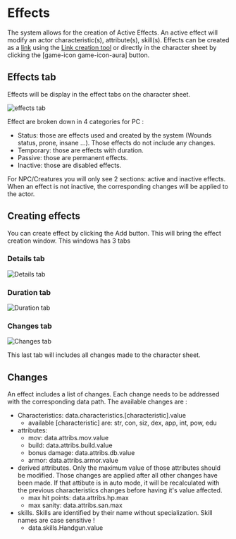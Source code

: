 # Effects

The system allows for the creation of Active Effects.
An active effect will modify an actor characteristic(s), attribute(s), skill(s).
Effects can be created as a [link](links.md) using the [Link creation tool](link_creation_window.md) or directly in the character sheet by clicking the [game-icon game-icon-aura] button.

## Effects tab

Effects will be display in the effect tabs on the character sheet.

![effects tab](../../assets/manual/effects/effects-tab.webp)

Effect are broken down in 4 categories for PC :

- Status: those are effects used and created by the system (Wounds status, prone, insane ...). Those effects do not include any changes.
- Temporary: those are effects with duration.
- Passive: those are permanent effects.
- Inactive: those are disabled effects.

For NPC/Creatures you will only see 2 sections: active and inactive effects.
When an effect is not inactive, the corresponding changes will be applied to the actor.

## Creating effects

You can create effect by clicking the Add button.
This will bring the effect creation window.
This windows has 3 tabs

### Details tab

![Details tab](../../assets/manual/effects/details-tab.webp)

### Duration tab

![Duration tab](../../assets/manual/effects/duration-tab.webp)

### Changes tab

![Changes tab](../../assets/manual/effects/changes-tab.webp)

This last tab will includes all changes made to the character sheet.

## Changes

An effect includes a list of changes. Each change needs to be addressed with the corresponding data path.
The available changes are :

- Characteristics: data.characteristics.\[characteristic\].value
  - available \[characteristic\] are: str, con, siz, dex, app, int, pow, edu
- attributes:
  - mov: data.attribs.mov.value
  - build: data.attribs.build.value
  - bonus damage: data.attribs.db.value
  - armor: data.attribs.armor.value
- derived attributes. Only the maximum value of those attributes should be modified. Those changes are applied after all other changes have been made. If that attibute is in auto mode, it will be recalculated with the previous characteristics changes before having it's value affected.
  - max hit points: data.attribs.hp.max
  - max sanity: data.attribs.san.max
- skills. Skills are identified by their name without specialization. Skill names are case sensitive !
  - data.skills.Handgun.value
